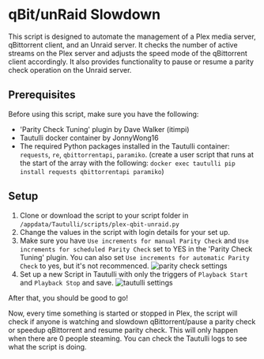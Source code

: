 # qBit/unRaid Slowdown

This script is designed to automate the management of a Plex media server, qBittorrent client, and an Unraid server. It checks the number of active streams on the Plex server and adjusts the speed mode of the qBittorrent client accordingly. It also provides functionality to pause or resume a parity check operation on the Unraid server.

## Prerequisites

Before using this script, make sure you have the following:

 - 'Parity Check Tuning' plugin by Dave Walker (itimpi)
 - Tautulli docker container by JonnyWong16
 - The required Python packages installed in the Tautulli container: `requests`, `re`, `qbittorrentapi`, `paramiko`. (create a user script that runs at the start of the array with the following: `docker exec tautulli pip install requests qbittorrentapi paramiko`)

## Setup

1.  Clone or download the script to your script folder in `/appdata/Tautulli/scripts/plex-qbit-unraid.py`
2.  Change the values in the script with login details for your set up.
3. Make sure you have `Use increments for manual Parity Check` and `Use increments for scheduled Parity Check` set to YES in the 'Parity Check Tuning' plugin. You can also set `Use increments for automatic Parity Check` to yes, but it's not recommenced.
![parity check settings](https://i.imgur.com/gsk4Auu.png)
4. Set up a new Script in Tautulli with only the triggers of `Playback Start` and `Playback Stop` and save.
![tautulli settings](https://i.imgur.com/NdVRjmZ.png)

After that, you should be good to go!

Now, every time something is started or stopped in Plex, the script will check if anyone is watching and slowdown qBittorrent/pause a parity check or speedup qBittorrent and resume parity check. This will only happen when there are 0 people steaming. You can check the Tautulli logs to see what the script is doing.
